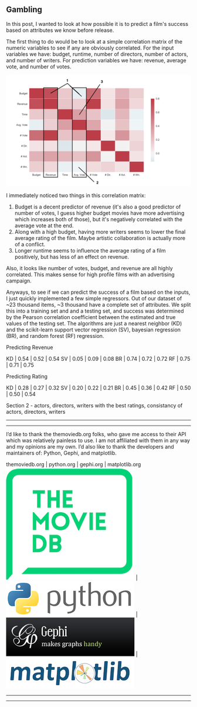 Gambling
---

In this post, I wanted to look at how possible it is to predict a film's success based on attributes we know before release.

The first thing to do would be to look at a simple correlation matrix of the numeric variables to see if any are obviously correlated. For the input variables we have: budget, runtime, number of directors, number of actors, and number of writers. For prediction variables we have: revenue, average vote, and number of votes.

![correlation matrix](../assets/post3/corr_matrix_cmap_annotated.png)

I immediately noticed two things in this correlation matrix:
1) Budget is a decent predictor of revenue (it's also a good predictor of number of votes, I guess higher budget movies have more advertising which increases both of those), but it's negatively correlated with the average vote at the end.
2) Along with a high budget, having more writers seems to lower the final average rating of the film. Maybe artistic collaboration is actually more of a conflict.
3) Longer runtime seems to influence the average rating of a film positively, but has less of an effect on revenue.

Also, it looks like number of votes, budget, and revenue are all highly correlated. This makes sense for high profile films with an advertising campaign.

Anyways, to see if we can predict the success of a film based on the inputs, I just quickly implemented a few simple regressors. Out of our dataset of ~23 thousand items, ~3 thousand have a complete set of attributes. We split this into a training set and and a testing set, and success was determined by the Pearson correlation coefficient between the estimated and true values of the testing set. The algorithms are just a nearest neighbor (KD) and the scikit-learn support vector regression (SV), bayesian regression (BR), and random forest (RF) regression.


Predicting Revenue

KD | 0.54 | 0.52 | 0.54
SV | 0.05 | 0.09 | 0.08
BR | 0.74 | 0.72 | 0.72
RF | 0.75 | 0.71 | 0.75

Predicting Rating

KD | 0.28 | 0.27 | 0.32
SV | 0.20 | 0.22 | 0.21
BR | 0.45 | 0.36 | 0.42
RF | 0.50 | 0.50 | 0.54


Section 2 - actors, directors, writers with the best ratings, consistancy of actors, directors, writers






---
---
I’d like to thank the themoviedb.org folks, who gave me access to their API which was relatively painless to use. I am not affiliated with them in any way and my opinions are my own. I’d also like to thank the developers and maintainers of: Python, Gephi, and matplotlib.

themoviedb.org | python.org | gephi.org | matplotlib.org
![the movie db](../assets/credit/tmdb.png) | ![python](../assets/credit/python.png) | ![gephi](../assets/credit/gephi.png) | ![matplotlib](../assets/credit/mpl.png)

---
---
